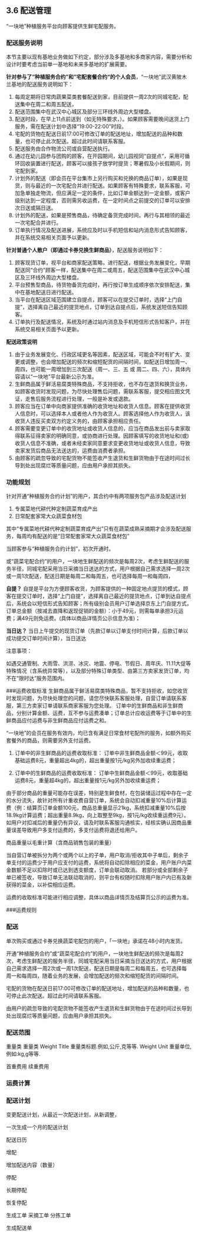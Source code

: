 ## 3.6 配送管理

“一块地”种植服务平台向顾客提供生鲜宅配服务。

### 配送服务说明
本节主要以现有基地业务做如下约定，部分涉及多基地和多商家内容，需要分析和设计时要考虑当前单一基地和未来多基地的扩展需要。

**针对参与了“种植服务合约”和”宅配套餐合约“的个人会员**，“一块地”武汉黄陂木兰基地的配送服务说明如下：

1. 每周定期将日常肉蔬果菜类套餐配送到家，目前提供一周2次的同城宅配，配送集中在周二和周五配送，
2. 配送范围集中在武汉中心城区及部分三环线外周边大型楼盘。
3. 配送时段，在早上11点前送到（如无特殊要求，）。如果顾客需要晚间送货上门服务，需在配送计划中选择“19:00-22:00”时段。
4. 宅配的货物在配送日前17:00可修改订单的配送地址，增加配送的品种和数量，也可停止此次配送。超过此时间请联系客服。
5. 配送服务由合作物流公司或自营配送执行。
6. 通过在幼儿园参与团购的顾客，在开园期间，幼儿园视同“自提点”，采用可循环回收装置进行配送，顾客可以接孩子放学时提货；寒暑假及小长假期间，则宅配到家。
7. 计划外的配送（即会员在平台集市上另行购买和兑换的商品订单），如果是现货，则与最近的一次宅配合并进行配送。如果顾客有特殊要求，联系客服，可加急单独走物流，但应满足一定的条件，比如订单金额达到一定金额，或客户级别达到一定程度，否则需另收运费，在一定时间点之前提交的订单可以安排次日送或隔日送。
8. 计划外的配送，如果是预售商品，待确定备货完成时间，再行与其相领的最近一次宅配合并进行。
9. 订单执行情况及配送进展，系统应及时以手机短信和站内消息形式告知顾客，并在系统交易相关页面予以更新。


**针对普通个人散户（即通过卡券兑换生鲜商品）**，配送服务说明如下：

1. 顾客现货订单，视平台和商家配送策略，进行配送，根据业务发展变化，早期配送同“合约”顾客一样，配送集中在周二或周五，配送范围集中在武汉中心城区及三环线外周边大型楼盘。
2. 平台预售型商品，待货物备货完成时，再行按订单生成顺序依次安排配送，集中在基地配送日进行配送。
3. 当平台在配送区域范围建立自提点，顾客可以在提交订单时，选择“上门自提”，选择离自己最近的提货地点，订单到达自提点后，系统发送短信告知顾客。
3. 订单执行及配送情况，系统及时通过站内消息及手机短信形式告知客户，并在系统交易相关页面予以更新。

**配送政策说明**

1. 由于业务发展变化、行政区域更名等因素，配送区域，可能会不时有扩大、变更或调整，也会增加配送的频次和缩短配货的间隔时间，如配送日增加周一、周四，也可能一周增加到三次配送（周一、三、五 或 周二、四、六），具体内容请以“一块地”平台最新公示为准。
2. 生鲜商品属于鲜活易腐类特殊商品，不支持拒收，也不存在退货和换货业务，如顾客收货时发现问题，为尽快处理售后问题，需联系客服，提交相应图文凭证，走售后服务流程进行处理，一般是补发或退款。
3. 顾客应当在订单中向商家提供准确的收货地址和收货人信息。顾客在提供收货人信息时，可以选择本人或者他人作为收货人。顾客选择他人作为收货人，该收货人违反买卖双方约定义务的，由顾客承担相应责任。
4. 顾客需要变更订单中的收货地址或收货人信息的，应当在商品发出前与卖家取得联系征得卖家的明确同意，或协商进行处理。因顾客填写的收货地址和(或)收货人信息不准确，或者未经卖家同意要求变更收货地址或收货人信息，导致卖家发货后商品无法送达的，运费由消费者承担。
5. 由顾客的疏忽导致的宅配货物不能签收产生退货和生鲜货物由于在途时间过长导到处出现腐烂等质量问题，应由用户承担其损失。


### 功能规划

针对开通“种植服务合约计划”的用户，其合约中有两项服务包产品涉及配送计划
1. 专属菜地代耕代种定制蔬菜育成产出
2. 日常配套家常大众蔬菜食材包

其中“专属菜地代耕代种定制蔬菜育成产出”只有在蔬菜成熟采摘期才会涉及配送服务，每周均有配送的是“日常配套家常大众蔬菜食材包”

当顾客参与“种植服务合约计划”，初次开通时。



或“蔬菜宅配合约”的用户，一块地生鲜配送的频次是每周2次，考虑生鲜配送的服务半径，同城宅配采用当日采摘当日送达的方式，用户根据自己需求选择一周2次或一周1次配送，配送日期是每周二和每周五，也可选择每周一和每周四，


**自提？**
自提是平台为方便顾客收货，为顾客提供的一种固定地点提货的模式，顾客在提交订单时，选择“上门自提”，选择离自己最近的提货地点，订单到达自提点后，系统会以短信形式告知顾客；所有级别会员用户订单选择京东上门自提方式，订单总金额（按减去直降和返现促销的金额）：小于49元，则需每单承担3元运费；满49元则免运费。(具体以商品详情页公示信息为准)；

**当日达？**
当日上午提交的现货订单（先款订单以订单支付时间计算，后款订单以成功提交订单时间计算），当日送达


注意事项：

如遇交通管制、大雨雪、洪涝、冰灾、地震、停电、节假日、周年庆、11.11大促等特殊情况（含系统异常等），以及部分特殊订单类型、由第三方卖家发货订单，均不在“限时达”服务范围内。

###运费收取标准
生鲜商品属于鲜活易腐类特殊商品，暂不支持拒收，如您收货时发现问题，为尽快处理您的问题，请您尽快联系客服处理，自营订单请联系客服，第三方卖家订单请联系商家客服为您处理。
订单中的生鲜商品和非生鲜商品，分别计算金额、运费，互不参与运费凑单；订单总计应收运费等于订单中的生鲜商品应付运费与非生鲜商品应付运费之和。

“一块地”的会员在服务有效内，均已含有满足日常食材宅配所的服务，如额外购买套餐外的商品，则需要另外支付运费。

1. 订单中的非生鲜商品的运费收取标准：
订单中非生鲜商品金额＜99元，收取基础运费8元，重量超出4kg的，超出重量按1元/kg另外加收续重运费；

2. 订单中的生鲜商品的运费收取标准：
订单中生鲜商品金额＜99元，收取基础运费8元，重量超4kg的，超出重量按1元/kg另外加收续重运费；

由于部分商品的重量可能存在误差，特别是生鲜食材，在包装储运过程中存在一定的水分流失，故针对所有计重收费自营订单，系统会自动扣减重量10%后计算运费（例：结算页订单金额100元，商品总重量显示21kg，系统扣减重量10%后按18.9kg计算运费；超出重量8.9kg，向上取整至9kg，按1元/kg收续重运费9元）。如用户对扣减后的重量仍有异议，请及时联系客服沟通核实，经核实确认因商品重量误差导致用户多支付运费的，多支付运费将退还给用户。

商品重量以毛重计算（含商品销售包装的重量）

当自营订单被拆分为两个或两个以上的子单，用户取消/拒收其中子单后，剩余子单支付的运费少于用户应支付的运费，系统将自动扣除相应的菜金，用户账户内菜金数额不足以扣除时或已达到透支额度，订单会联动取消。
若部分或全部剩余子单已被签收，导致订单无法联动取消的，则平台有权随时扣除用户账户内已有及新获得的菜金，以补偿相应运费。

运费的收取标准可能进行相应调整，具体以商品详情页及结算页公示的运费为准。

###运费规则

### 配送

单次购买或通过卡券兑换蔬菜宅配包的用户，「一块地」承诺在48小时内发货。

开通“种植服务合约”或“蔬菜宅配合约”的用户，一块地生鲜配送的频次是每周2次，考虑生鲜配送的服务半径，同城宅配采用当日采摘当日送达的方式，用户根据自己需求选择一周2次或一周1次配送，配送日期是每周二和每周五，也可选择每周一和每周四，随着业务的发展，会增加配送的频次和缩短配货的间隔时间。

宅配的货物在配送日前17:00可修改订单的配送地址，增加配送的品种和数量，也可停止此次配送。超过此时间请联系客服。

由用户的疏忽导致的宅配货物不能签收产生退货和生鲜货物由于在途时间过长导到处出现腐烂等质量问题，应由用户承担其损失。



### 配送范围

重量类 重量类
Weight Title
重量类标题.例如,公斤,克等等.
Weight Unit
重量单位,例如:kg,g等等.

首重费用  续重费用

### 运费计算


### 配送计划

变更配送计划，从最近一次配送计划，从新调整，

一次生成一个月的配送计划

配送日历

增配

增加配送内容（数量）

停配

长期停配

恢复停配

生成工单
  采摘工单
  分拣工单

生成配送单

